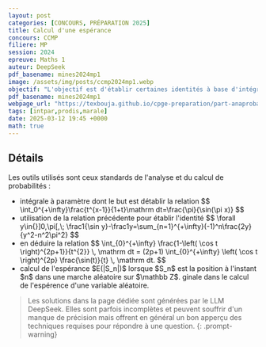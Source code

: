 ```yaml
---
layout: post
categories: [CONCOURS, PRÉPARATION 2025]
title: Calcul d'une espérance
concours: CCMP
filiere: MP
session: 2024
epreuve: Maths 1
auteur: DeepSeek 
pdf_basename: mines2024mp1
image: /assets/img/posts/ccmp2024mp1.webp
objectif: "L'objectif est d'établir certaines identités à base d'intégrales à paramètres et de sommes de séries de fonctions et ensuite de les utilsier de manière originale dans le calcul de l'espérence d'une variable aléatoire. "
pdf_basename: mines2024mp1
webpage_url: "https://texbouja.github.io/cpge-preparation/part-anaproba-3.html"
tags: [intpar,prodis,marale]
date: 2025-03-12 19:45 +0000
math: true
---
```


<div class="generic-card">
<h2> Détails </h2>
Les outils utilisés sont ceux standards de l'analyse et du calcul de probabilités : 
<ul>
<li> intégrale à paramètre dont le but est détablir la relation 
$$
\int_0^{+\infty}\frac{t^{x-1}}{1+t}\mathrm dt=\frac{\pi}{\sin(\pi x)}
$$
</li>

<li> utilisation de la relation précédente pour établir l'identité 
$$
\forall y\in{}]0,\pi[,\;
\frac1{\sin y}-\frac1y=\sum_{n=1}^{+\infty}(-1)^n\frac{2y}{y^2-n^2\pi^2}
$$
</li>

<li> en déduire la relation
$$
\int_{0}^{+\infty} \frac{1-\left( \cos t \right)^{2p+1}}{t^{2}} \, \mathrm dt = (2p+1) \int_{0}^{+\infty} \left( \cos t \right)^{2p} \frac{\sin(t)}{t} \, \mathrm dt.
$$
</li>

<li> calcul de l'espérance $E(|S_n|)$ lorsque $S_n$ est la position à l'instant $n$ dans une marche aléatoire sur $\mathbb Z$.
ginale dans le calcul de l'espérence d'une variable aléatoire. 
</li>
</ul>
</div>

> Les solutions dans la page dédiée sont générées par le LLM DeepSeek. Elles sont parfois incomplètes et peuvent souffrir d'un manque de précision mais offrent en général un bon apperçu des techniques requises pour répondre à une question. 
{: .prompt-warning} 

